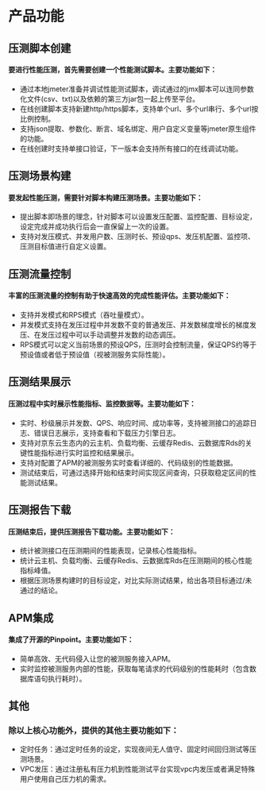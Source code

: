# 产品功能
## 压测脚本创建
#### 要进行性能压测，首先需要创建一个性能测试脚本。主要功能如下：
- 通过本地jmeter准备并调试性能测试脚本，调试通过的jmx脚本可以连同参数化文件(csv、txt)以及依赖的第三方jar包一起上传至平台。
- 在线创建脚本支持新建http/https脚本，支持单个url、多个url串行、多个url按比例控制。
- 支持json提取、参数化、断言、域名绑定、用户自定义变量等jmeter原生组件的功能。
- 在线创建时支持单接口验证，下一版本会支持所有接口的在线调试功能。

## 压测场景构建
#### 要发起性能压测，需要针对脚本构建压测场景。主要功能如下：
- 提出脚本即场景的理念，针对脚本可以设置发压配置、监控配置、目标设定，设定完成并成功执行后会一直保留上一次的设置。
- 支持对发压模式、并发用户数、压测时长、预设qps、发压机配置、监控项、压测目标值进行自定义设置。

## 压测流量控制
#### 丰富的压测流量的控制有助于快速高效的完成性能评估。主要功能如下：
- 支持并发模式和RPS模式（吞吐量模式）。
- 并发模式支持在发压过程中并发数不变的普通发压、并发数梯度增长的梯度发压、在发压过程中可以手动调整并发数的动态调压。
- RPS模式可以定义当前场景的预设QPS，压测时会控制流量，保证QPS约等于预设值或者低于预设值（视被测服务实际性能）。

## 压测结果展示
#### 压测过程中实时展示性能指标、监控数据等。主要功能如下：
- 实时、秒级展示并发数、QPS、响应时间、成功率等，支持被测接口的追踪日志、错误日志展示，支持查看和下载压力引擎日志。
- 支持对京东云生态内的云主机、负载均衡、云缓存Redis、云数据库Rds的关键性能指标进行实时监控和结果展示。
- 支持对配置了APM的被测服务实时查看详细的、代码级别的性能数据。
- 测试结束后，可通过选择开始和结束时间实现区间查询，只获取稳定区间的性能测试结果。

## 压测报告下载
#### 压测结束后，提供压测报告下载功能。主要功能如下：
- 统计被测接口在压测期间的性能表现，记录核心性能指标。
- 统计云主机、负载均衡、云缓存Redis、云数据库Rds在压测期间的核心性能指标峰值。
- 根据压测场景构建时的目标设定，对比实际测试结果，给出各项目标通过/未通过的结论。

## APM集成
#### 集成了开源的Pinpoint。主要功能如下：
- 简单高效、无代码侵入让您的被测服务接入APM。
- 实时监控被测服务内部的性能，获取每笔请求的代码级别的性能耗时（包含数据库语句执行耗时）。

## 其他
### 除以上核心功能外，提供的其他主要功能如下：
- 定时任务：通过定时任务的设定，实现夜间无人值守、固定时间回归测试等压测场景。
- VPC发压：通过注册私有压力机到性能测试平台实现vpc内发压或者满足特殊用户使用自己压力机的需求。